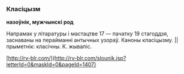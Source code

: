 ### Класіцызм
**назоўнік, мужчынскі род**

Напрамак у літаратуры і мастацтве 17 — пачатку 19 стагоддзя, заснаваны на перайманні антычных узораў. Каноны класіцызму. || прыметнік: класічны. К. жывапіс.

<a rel="author">[http://rv-blr.com/](http://rv-blr.com/slounik.jsp?letterId=0&maskId=0&pageId=1407)</a>
